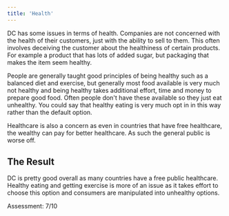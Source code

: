 ```yaml
---
title: 'Health'
---
```


DC has some issues in terms of health. Companies are not concerned with the health of their customers, just with the ability to sell to them. This often involves deceiving the customer about the healthiness of certain products. For example a product that has lots of added sugar, but packaging that makes the item seem healthy.

People are generally taught good principles of being healthy such as a balanced diet and exercise, but generally most food available is very much not healthy and being healthy takes additional effort, time and money to prepare good food. Often people don't have these available so they just eat unhealthy. You could say that healthy eating is very much opt in in this way rather than the default option.

Healthcare is also a concern as even in countries that have free healthcare, the wealthy can pay for better healthcare. As such the general public is worse off.

## The Result

DC is pretty good overall as many countries have a free public healthcare. Healthy eating and getting exercise is more of an issue as it takes effort to choose this option and consumers are manipulated into unhealthy options.

Assessment: 7/10
